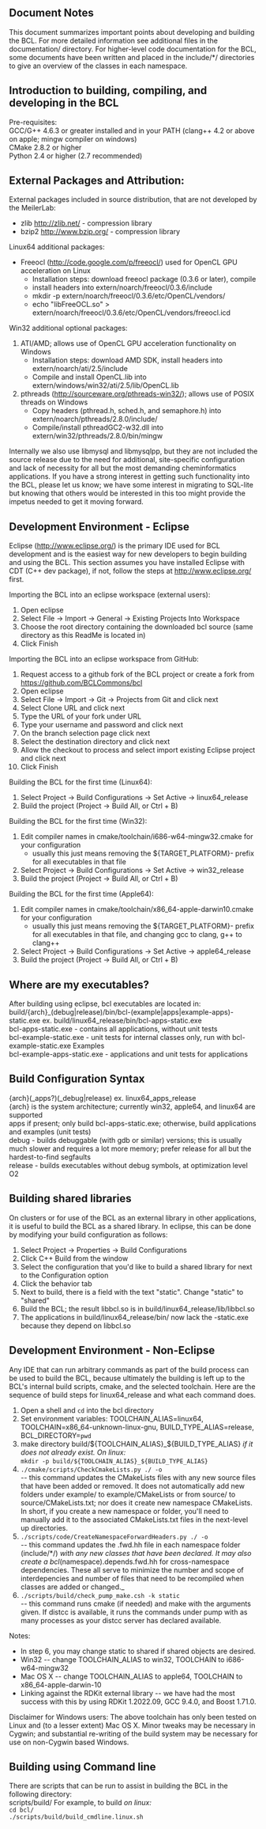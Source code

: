 Document Notes
-------------------------------------------------------------------------------------

This document summarizes important points about developing and building the BCL.  For more detailed information
see additional files in the documentation/ directory.  For higher-level code documentation for the BCL, 
some documents have been written and placed in the include/*/ directories to give an overview of the classes in
each namespace.

Introduction to building, compiling, and developing in the BCL
-------------------------------------------------------------------------------------

Pre-requisites:  
GCC/G++ 4.6.3 or greater installed and in your PATH (clang++ 4.2 or above on apple; mingw compiler on windows)  
CMake 2.8.2 or higher  
Python 2.4 or higher (2.7 recommended)  

External Packages and Attribution:
-------------------------------------------------------------------------------------

External packages included in source distribution, that are not developed by the MeilerLab:  
- zlib     http://zlib.net/ - compression library  
- bzip2    http://www.bzip.org/ - compression library  

Linux64 additional packages:  
- Freeocl (http://code.google.com/p/freeocl/) used for OpenCL GPU acceleration on Linux  
	 - Installation steps: download freeocl package (0.3.6 or later), compile  
	 - install headers into extern/noarch/freeocl/0.3.6/include  
	 - mkdir -p extern/noarch/freeocl/0.3.6/etc/OpenCL/vendors/  
	 - echo "libFreeOCL.so" > extern/noarch/freeocl/0.3.6/etc/OpenCL/vendors/freeocl.icd  

Win32 additional optional packages:
1. ATI/AMD; allows use of OpenCL GPU acceleration functionality on Windows
	 - Installation steps: download AMD SDK, install headers into extern/noarch/ati/2.5/include
	 - Compile and install OpenCL.lib into extern/windows/win32/ati/2.5/lib/OpenCL.lib
2. pthreads (http://sourceware.org/pthreads-win32/); allows use of POSIX threads on Windows
	 - Copy headers (pthread.h, sched.h, and semaphore.h) into extern/noarch/pthreads/2.8.0/include/
	 - Compile/install pthreadGC2-w32.dll into extern/win32/pthreads/2.8.0/bin/mingw

Internally we also use libmysql and libmysqlpp, but they are not included the source release due to the need for
additional, site-specific configuration and lack of necessity for all but the most demanding cheminformatics applications.
If you have a strong interest in getting such functionality into the BCL, please let us know; we have some interest in
migrating to SQL-lite but knowing that others would be interested in this too might provide the impetus needed to get it
moving forward.

Development Environment - Eclipse
-------------------------------------------------------------------------------------
Eclipse (http://www.eclipse.org/) is the primary IDE used for BCL development and is the easiest way for new developers
to begin building and using the BCL. This section assumes you have installed Eclipse with CDT (C++ dev package), if not,
follow the steps at http://www.eclipse.org/ first.

Importing the BCL into an eclipse workspace (external users):
1. Open eclipse
2. Select File -> Import -> General -> Existing Projects Into Workspace
3. Choose the root directory containing the downloaded bcl source (same directory as this ReadMe is located in)
4. Click Finish

Importing the BCL into an eclipse workspace from GitHub:
1. Request access to a github fork of the BCL project or create a fork from https://github.com/BCLCommons/bcl
2. Open eclipse
3. Select File -> Import -> Git -> Projects from Git and click next
4. Select Clone URL and click next
5. Type the URL of your fork under URL
6. Type your username and password and click next
7. On the branch selection page click next
8. Select the destination directory and click next
9. Allow the checkout to process and select import existing Eclipse project and click next
10. Click Finish

Building the BCL for the first time (Linux64):
1. Select Project -> Build Configurations -> Set Active -> linux64_release
2. Build the project (Project -> Build All, or Ctrl + B)

Building the BCL for the first time (Win32):
1. Edit compiler names in cmake/toolchain/i686-w64-mingw32.cmake for your configuration
	 - usually this just means removing the ${TARGET_PLATFORM}- prefix for all executables in that file
2. Select Project -> Build Configurations -> Set Active -> win32_release
3. Build the project (Project -> Build All, or Ctrl + B)

Building the BCL for the first time (Apple64):
1. Edit compiler names in cmake/toolchain/x86_64-apple-darwin10.cmake for your configuration
	 - usually this just means removing the ${TARGET_PLATFORM}- prefix for all executables in that file, and changing
		 gcc to clang, g++ to clang++
2. Select Project -> Build Configurations -> Set Active -> apple64_release
3. Build the project (Project -> Build All, or Ctrl + B)


Where are my executables?
-------------------------------------------------------------------------------------
After building using eclipse, bcl executables are located in:  
build/{arch}_(debug|release)/bin/bcl-(example|apps|example-apps)-static.exe ex. build/linux64_release/bin/bcl-apps-static.exe  
bcl-apps-static.exe - contains all applications, without unit tests  
bcl-example-static.exe - unit tests for internal classes only, run with bcl-example-static.exe Examples  
bcl-example-apps-static.exe - applications and unit tests for applications  


Build Configuration Syntax
-------------------------------------------------------------------------------------
{arch}(_apps?)(_debug|release) ex. linux64_apps_release  
{arch} is the system architecture; currently win32, apple64, and linux64 are supported  
apps if present; only build bcl-apps-static.exe; otherwise, build applications and examples (unit tests)  
debug - builds debuggable (with gdb or similar) versions; this is usually much slower and requires a lot more memory; prefer release for all but the hardest-to-find segfaults  
release - builds executables without debug symbols, at optimization level O2  


Building shared libraries
-------------------------------------------------------------------------------------
On clusters or for use of the BCL as an external library in other applications, it is useful to build the BCL as a
shared library.  In eclipse, this can be done by modifying your build configuration as follows:
1. Select Project -> Properties -> Build Configurations
2. Click C++ Build from the window
3. Select the configuration that you'd like to build a shared library for next to the Configuration option
4. Click the behavior tab
5. Next to build, there is a field with the text "static".  Change "static" to "shared"
6. Build the BCL; the result libbcl.so is in build/linux64_release/lib/libbcl.so
7. The applications in build/linux64_release/bin/ now lack the -static.exe because they depend on libbcl.so


Development Environment - Non-Eclipse
-------------------------------------------------------------------------------------
Any IDE that can run arbitrary commands as part of the build process can be used to build the BCL, because ultimately
the building is left up to the BCL's internal build scripts, cmake, and the selected toolchain.  Here are the sequence
of build steps for linux64_release and what each command does.
1. Open a shell and `cd` into the bcl directory
2. Set environment variables: TOOLCHAIN_ALIAS=linux64, TOOLCHAIN=x86_64-unknown-linux-gnu, BUILD_TYPE_ALIAS=release,
	 BCL_DIRECTORY=`pwd`
3. make directory build/${TOOLCHAIN_ALIAS}_${BUILD_TYPE_ALIAS} _if it does not already exist. On linux:_  
	 `mkdir -p build/${TOOLCHAIN_ALIAS}_${BUILD_TYPE_ALIAS}`  
4. `./cmake/scripts/CheckCmakeLists.py ./ -o`  
	 -- this command updates the CMakeLists files with any new source files that have been added or removed.  It does not
			automatically add new folders under example/ to example/CMakeLists or from source/ to source/CMakeLists.txt; nor
			does it create new namespace CMakeLists.  In short, if you create a new namespace or folder, you'll need to
			manually add it to the associated CMakeLists.txt files in the next-level up directories.  
5. `./scripts/code/CreateNamespaceForwardHeaders.py ./ -o`  
	 -- this command updates the .fwd.hh file in each namespace folder (include/*/) _with any new classes that have been
			declared.  It may also create a bcl_(namespace).depends.fwd.hh for cross-namespace dependencies.  These all serve
			to minimize the number and scope of interdepencies and number of files that need to be recompiled when classes
			are added or changed._  
6. `./scripts/build/check_pump_make.csh -k static`  
	 -- this command runs cmake (if needed) and make with the arguments given.  If distcc is available, it runs the commands
			under pump with as many processes as your distcc server has declared available.

Notes:
- In step 6, you may change static to shared if shared objects are desired.
- Win32 -- change TOOLCHAIN_ALIAS to win32, TOOLCHAIN to i686-w64-mingw32
- Mac OS X -- change TOOLCHAIN_ALIAS to apple64, TOOLCHAIN to x86_64-apple-darwin-10
- Linking against the RDKit external library -- we have had the most success with this by using RDKit 1.2022.09, GCC 9.4.0, and Boost 1.71.0.

Disclaimer for Windows users:
The above toolchain has only been tested on Linux and (to a lesser extent) Mac OS X.  Minor tweaks may be necessary
in Cygwin; and substantial re-writing of the build system may be necessary for use on non-Cygwin based Windows.


Building using Command line
-------------------------------------------------------------------------------------
There are scripts that can be run to assist in building the BCL in the following directory:  
	scripts/build/
For example, to build _on linux:_  
	`cd bcl/`  
	`./scripts/build/build_cmdline.linux.sh`
